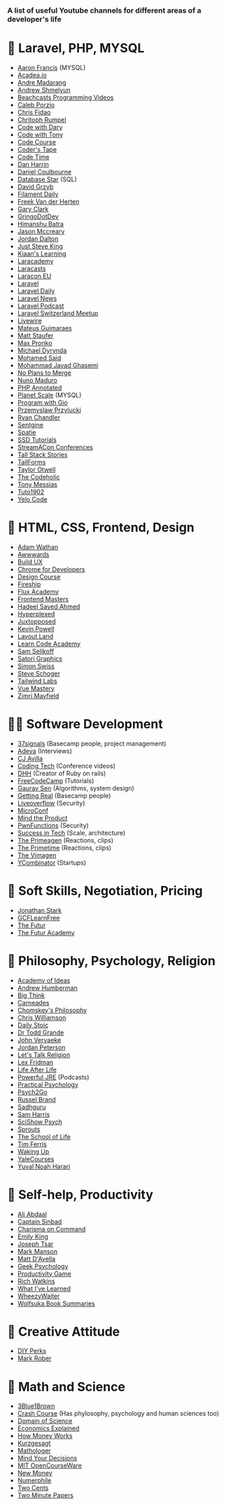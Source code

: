 ### A list of useful Youtube channels for different areas of a developer's life

# 🐘 Laravel, PHP, MYSQL
- [Aaron Francis](https://www.youtube.com/@aarondfrancis) (MYSQL)
- [Acadea.io](https://www.youtube.com/@Acadeaio)
- [Andre Madarang](https://www.youtube.com/@drehimself)
- [Andrew Shmelyun](https://www.youtube.com/@aschmelyun)
- [Beachcasts Programming Videos](https://www.youtube.com/@Beachcasts)
- [Caleb Porzio](https://www.youtube.com/@calebporzio1)
- [Chris Fidao](https://www.youtube.com/@fideloper)
- [Chritoph Rumpel](https://www.youtube.com/@christophrumpel)
- [Code with Dary](https://www.youtube.com/@codewithdary)
- [Code with Tony](https://www.youtube.com/@codewithtonyofficial)
- [Code Course](https://www.youtube.com/@codecourse)
- [Coder's Tape](https://www.youtube.com/@CodersTape)
- [Code Time](https://www.youtube.com/@CodeTime)
- [Dan Harrin](https://www.youtube.com/@danharrin)
- [Daniel Coulbourne](https://www.youtube.com/@danielcoulbourne)
- [Database Star](https://www.youtube.com/@DatabaseStar) (SQL)
- [David Grzyb](https://www.youtube.com/@DavidGrzyb)
- [Filament Daily](https://www.youtube.com/@FilamentDaily)
- [Freek Van der Herten](https://www.youtube.com/@freekmurze)
- [Gary Clark](https://www.youtube.com/@GaryClarkeTech)
- [GringoDotDev](https://www.youtube.com/@GringoDotDev)
- [Himanshu Batra](https://www.youtube.com/@batraio)
- [Jason Mccreary](https://www.youtube.com/@thejasonmccreary)
- [Jordan Dalton](https://www.youtube.com/@Daltoncast)
- [Just Steve King](https://www.youtube.com/@JustSteveKing)
- [Kiaan's Learning](https://www.youtube.com/@kiaanslearning2724)
- [Laracademy](https://www.youtube.com/@Laracademy)
- [Laracasts](https://www.youtube.com/@Laracastsofficial)
- [Laracon EU](https://www.youtube.com/@LaraconEU)
- [Laravel](https://www.youtube.com/@LaravelPHP)
- [Laravel Daily](https://www.youtube.com/@LaravelDaily)
- [Laravel News](https://www.youtube.com/@laravelnews)
- [Laravel Podcast](https://www.youtube.com/@LaravelPodcast)
- [Laravel Switzerland Meetup](https://www.youtube.com/@laravel-switzerland-meetup)
- [Livewire](https://www.youtube.com/@LivewirePHP)
- [Mateus Guimaraes](https://www.youtube.com/@MateusGuimaraes)
- [Matt Staufer](https://www.youtube.com/@MattStauffer)
- [Max Pronko](https://www.youtube.com/@MaxPronkox)
- [Michael Dyrynda](https://www.youtube.com/@MichaelDyrynda)
- [Mohamed Said](https://www.youtube.com/@themsaid)
- [Mohammad Javad Ghasemi](https://www.youtube.com/@ghasemy_javad)
- [No Plans to Merge](https://www.youtube.com/@noplanstomerge6206)
- [Nuno Maduro](https://www.youtube.com/@nunomaduro)
- [PHP Annotated](https://www.youtube.com/@phpannotated)
- [Planet Scale](https://www.youtube.com/@PlanetScale) (MYSQL)
- [Program with Gio](https://www.youtube.com/@ProgramWithGio)
- [Przemyslaw Przylucki](https://www.youtube.com/@saaslaravel)
- [Ryan Chandler](https://www.youtube.com/@ryangjchandler)
- [Sentgine](https://www.youtube.com/@sentgine)
- [Spatie](https://www.youtube.com/@SPATIE)
- [SSD Tutorials](https://www.youtube.com/@SSDTutorials)
- [StreamACon Conferences](https://www.youtube.com/@streamaconstreamingconfere6463)
- [Tall Stack Stories](https://www.youtube.com/@tallstackstories)
- [TallForms](https://www.youtube.com/@tallforms9113)
- [Taylor Otwell](https://www.youtube.com/@taylorotwell6213)
- [The Codeholic](https://www.youtube.com/@TheCodeholic)
- [Tony Messias](https://www.youtube.com/@TonyMessias)
- [Tuto1902](https://www.youtube.com/@Tuto1902)
- [Yelo Code](https://www.youtube.com/@yelocode)

# 💅 HTML, CSS, Frontend, Design
- [Adam Wathan](https://www.youtube.com/@AdamWathan)
- [Awwwards](https://www.youtube.com/@AwwwardsTV)
- [Build UX](https://www.youtube.com/@buildux)
- [Chrome for Developers](https://www.youtube.com/@ChromeDevs)
- [Design Course](https://www.youtube.com/@DesignCourse)
- [Fireship](https://www.youtube.com/@Fireship)
- [Flux Academy](https://www.youtube.com/@FluxAcademy)
- [Frontend Masters](https://www.youtube.com/@FrontendMasters)
- [Hadeel Sayed Ahmed](https://www.youtube.com/@hadeelsahmad)
- [Hyperplexed](https://www.youtube.com/@Hyperplexed)
- [Juxtopposed](https://www.youtube.com/@juxtopposed)
- [Kevin Powell](https://www.youtube.com/@KevinPowell)
- [Layout Land](https://www.youtube.com/@LayoutLand)
- [Learn Code Academy](https://www.youtube.com/@learncodeacademy)
- [Sam Selikoff](https://www.youtube.com/@samselikoff)
- [Satori Graphics](https://www.youtube.com/@SatoriGraphics)
- [Simon Swiss](https://www.youtube.com/@Simonswissdev)
- [Steve Schoger](https://www.youtube.com/@SteveSchoger)
- [Tailwind Labs](https://www.youtube.com/@TailwindLabs)
- [Vue Mastery](https://www.youtube.com/@VueMastery)
- [Zimri Mayfield](https://www.youtube.com/@zimrimayfield)

# 👨‍💻 Software Development
- [37signals](https://www.youtube.com/@37signals) (Basecamp people, project management)
- [Adeva](https://www.youtube.com/@AdevaExplore) (Interviews)
- [CJ Avilla](https://www.youtube.com/@cjav_dev)
- [Coding Tech](https://www.youtube.com/@CodingTech) (Conference videos)
- [DHH](https://www.youtube.com/@davidheinemeierhansson9989) (Creator of Ruby on rails)
- [FreeCodeCamp](https://www.youtube.com/@freecodecamp) (Tutorials)
- [Gaurav Sen](https://www.youtube.com/@gkcs) (Algorithms, system design)
- [Getting Real](https://www.youtube.com/@gettingreal8980) (Basecamp people)
- [Liveoverflow](https://www.youtube.com/@LiveOverflow) (Security)
- [MicroConf](https://www.youtube.com/@MicroConf)
- [Mind the Product](https://www.youtube.com/@MindtheProductTV)
- [PwnFunctions](https://www.youtube.com/@PwnFunction) (Security)
- [Success in Tech](https://www.youtube.com/@SuccessinTech) (Scale, architecture)
- [The Primeagen](https://www.youtube.com/@ThePrimeagen) (Reactions, clips)
- [The Primetime](https://www.youtube.com/@ThePrimeTimeagen) (Reactions, clips)
- [The Vimagen](https://www.youtube.com/@TheVimeagen)
- [YCombinator](https://www.youtube.com/@ycombinator) (Startups)

# 👥 Soft Skills, Negotiation, Pricing
- [Jonathan Stark](https://www.youtube.com/@TheJonathanStarkShow)
- [GCFLearnFree](https://www.youtube.com/@GCFLearnFree)
- [The Futur](https://www.youtube.com/@thefutur)
- [The Futur Academy](https://www.youtube.com/@TheFuturAcademy)

# 🧠 Philosophy, Psychology, Religion
- [Academy of Ideas](https://www.youtube.com/@academyofideas)
- [Andrew Humberman](https://www.youtube.com/@hubermanlab)
- [Big Think](https://www.youtube.com/@bigthink)
- [Carneades](https://www.youtube.com/@CarneadesOfCyrene)
- [Chomskey's Philosophy](https://www.youtube.com/@chomskysphilosophy)
- [Chris Williamson](https://www.youtube.com/@ChrisWillx)
- [Daily Stoic](https://www.youtube.com/@DailyStoic)
- [Dr Todd Grande](https://www.youtube.com/@DrGrande)
- [John Vervaeke](https://www.youtube.com/@johnvervaeke)
- [Jordan Peterson](https://www.youtube.com/@JordanBPeterson)
- [Let's Talk Religion](https://www.youtube.com/@LetsTalkReligion)
- [Lex Fridman](https://www.youtube.com/@lexfridman)
- [Life After Life](https://www.youtube.com/@Life_After_Life)
- [Powerful JRE](https://www.youtube.com/@joerogan) (Podcasts)
- [Practical Psychology](https://www.youtube.com/@PracticalPsychologyTips)
- [Psych2Go](https://www.youtube.com/@Psych2go)
- [Russel Brand](https://www.youtube.com/@RussellBrand)
- [Sadhguru](https://www.youtube.com/@sadhguru)
- [Sam Harris](https://www.youtube.com/@samharrisorg)
- [SciShow Psych](https://www.youtube.com/@SciShowPsych)
- [Sprouts](https://www.youtube.com/@sprouts)
- [The School of Life](https://www.youtube.com/@theschooloflifetv)
- [Tim Ferris](https://www.youtube.com/@timferriss)
- [Waking Up](https://www.youtube.com/@WakingUpApp)
- [YaleCourses](https://www.youtube.com/@YaleCourses)
- [Yuval Noah Harari](https://www.youtube.com/@YuvalNoahHarari)

# 🧘 Self-help, Productivity
- [Ali Abdaal](https://www.youtube.com/@aliabdaal)
- [Captain Sinbad](https://www.youtube.com/@CaptainSinbad)
- [Charisma on Command](https://www.youtube.com/@Charismaoncommand)
- [Emily King](https://www.youtube.com/@emilywking)
- [Joseph Tsar](https://www.youtube.com/@ttsar)
- [Mark Manson](https://www.youtube.com/@IAmMarkManson)
- [Matt D'Avella](https://www.youtube.com/@mattdavella)
- [Geek Psychology](https://www.youtube.com/@GeekPsychology)
- [Productivity Game](https://www.youtube.com/@ProductivityGame)
- [Rich Watkins](https://www.youtube.com/@richardwatkins)
- [What I've Learned](https://www.youtube.com/@WhatIveLearned)
- [WheezyWaiter](https://www.youtube.com/@wheezywaiter)
- [Wolfsuka Book Summaries](https://www.youtube.com/@wolfsukabooksummaries7107)

# 🤘 Creative Attitude
- [DIY Perks](https://www.youtube.com/@DIYPerks)
- [Mark Rober](https://www.youtube.com/@MarkRober)

# 🧪 Math and Science
- [3Blue1Brown](https://www.youtube.com/@3blue1brown)
- [Crash Course](https://www.youtube.com/@crashcourse) (Has phylosophy, psychology and human sciences too)
- [Domain of Science](https://www.youtube.com/@domainofscience)
- [Economics Explained](https://www.youtube.com/@EconomicsExplained)
- [How Money Works](https://www.youtube.com/@HowMoneyWorks)
- [Kurzgesagt](https://www.youtube.com/@kurzgesagt)
- [Mathologer](https://www.youtube.com/@Mathologer)
- [Mind Your Decisions](https://www.youtube.com/@MindYourDecisions)
- [MIT OpenCourseWare](https://www.youtube.com/@mitocw)
- [New Money](https://www.youtube.com/@NewMoneyYouTube)
- [Numerphile](https://www.youtube.com/@numberphile)
- [Two Cents](https://www.youtube.com/@TwoCentsPBS)
- [Two Minute Papers](https://www.youtube.com/@TwoMinutePapers)
